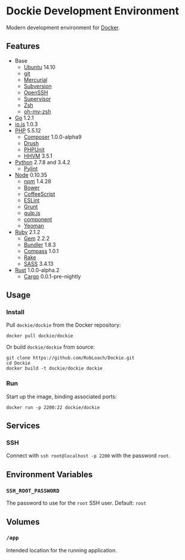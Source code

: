 # Dockie Development Environment

Modern development environment for [Docker](http://docker.io).


## Features

* Base
  * [Ubuntu](http://www.ubuntu.com/) 14.10
  * [git](http://www.git-scm.com)
  * [Mercurial](http://mercurial.selenic.com)
  * [Subversion](https://subversion.apache.org)
  * [OpenSSH](http://www.openssh.com)
  * [Supervisor](http://supervisord.org)
  * [Zsh](http://zsh.org)
  * [oh-my-zsh](http://ohmyz.sh)
* [Go](http://golang.org) 1.2.1
* [io.js](http://iojs.org) 1.0.3
* [PHP](http://php.net) 5.5.12
  * [Composer](http://getcomposer.org) 1.0.0-alpha9
  * [Drush](http://github.com/drush-ops/drush)
  * [PHPUnit](http://phpunit.de)
  * [HHVM](http://hhvm.com) 3.5.1
* [Python](http://python.org) 2.7.8 and 3.4.2
  * [Pylint](http://pylint.org)
* [Node](http://nodejs.org) 0.10.35
  * [npm](http://npmjs.org) 1.4.28
  * [Bower](http://bower.io)
  * [CoffeeScript](http://coffeescript.org)
  * [ESLint](http://eslint.org)
  * [Grunt](http://gruntjs.com)
  * [gulp.js](http://gulpjs.com)
  * [component](http://component.io)
  * [Yeoman](http://yeoman.io)
* [Ruby](http://ruby-lang.org) 2.1.2
  * [Gem](http://rubygems.org) 2.2.2
  * [Bundler](http://bundler.io) 1.8.3
  * [Compass](http://compass-style.org) 1.0.1
  * [Rake](https://github.com/jimweirich/rake)
  * [SASS](http://sass-lang.com) 3.4.13
* [Rust](http://rust-lang.org) 1.0.0-alpha.2
  * [Cargo](http://crates.io) 0.0.1-pre-nightly


## Usage

### Install

Pull `dockie/dockie` from the Docker repository:
```
docker pull dockie/dockie
```

Or build `dockie/dockie` from source:
```
git clone https://github.com/RobLoach/Dockie.git
cd Dockie
docker build -t dockie/dockie dockie
```

### Run

Start up the image, binding associated ports:
```
docker run -p 2200:22 dockie/dockie
```


## Services

### SSH

Connect with `ssh root@localhost -p 2200` with the password `root`.


## Environment Variables

### `SSH_ROOT_PASSWORD`
The password to use for the `root` SSH user. Default: `root`


## Volumes

### `/app`
Intended location for the running application.
